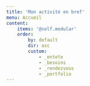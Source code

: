 ```yaml
---
title: 'Mon activité en bref'
menu: Accueil
content:
    items: '@self.modular'
    order:
        by: default
        dir: asc
        custom:
            - _entete
            - _besoins
            - _rendezvous
            - _portfolio
---
```


